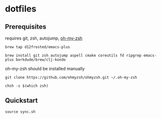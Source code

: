 # dotfiles

## Prerequisites

requires git, zsh, autojump, [oh-my-zsh](https://github.com/ohmyzsh/ohmyzsh)

```
brew tap d12frosted/emacs-plus

brew install git zsh autojump aspell cmake coreutils fd ripgrep emacs-plus borkdude/brew/clj-kondo
```

oh-my-zsh should be installed manually

```
git clone https://github.com/ohmyzsh/ohmyzsh.git ~/.oh-my-zsh

chsh -s $(which zsh)
```

## Quickstart

```
source sync.sh
```
